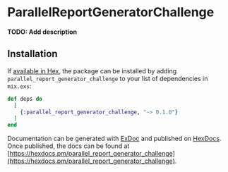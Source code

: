 # ParallelReportGeneratorChallenge

**TODO: Add description**

## Installation

If [available in Hex](https://hex.pm/docs/publish), the package can be installed
by adding `parallel_report_generator_challenge` to your list of dependencies in `mix.exs`:

```elixir
def deps do
  [
    {:parallel_report_generator_challenge, "~> 0.1.0"}
  ]
end
```

Documentation can be generated with [ExDoc](https://github.com/elixir-lang/ex_doc)
and published on [HexDocs](https://hexdocs.pm). Once published, the docs can
be found at [https://hexdocs.pm/parallel_report_generator_challenge](https://hexdocs.pm/parallel_report_generator_challenge).

